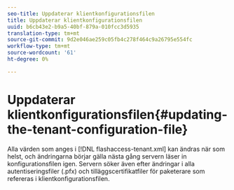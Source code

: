 ```yaml
---
seo-title: Uppdaterar klientkonfigurationsfilen
title: Uppdaterar klientkonfigurationsfilen
uuid: b6cb43e2-b9a5-40bf-879a-010fcc3d5935
translation-type: tm+mt
source-git-commit: 9d2e046ae259c05fb4c278f464c9a26795e554fc
workflow-type: tm+mt
source-wordcount: '61'
ht-degree: 0%

---
```



# Uppdaterar klientkonfigurationsfilen{#updating-the-tenant-configuration-file}

Alla värden som anges i [!DNL flashaccess-tenant.xml] kan ändras när som helst, och ändringarna börjar gälla nästa gång servern läser in konfigurationsfilen igen. Servern söker även efter ändringar i alla autentiseringsfiler (.pfx) och tilläggscertifikatfiler för paketerare som refereras i klientkonfigurationsfilen.
